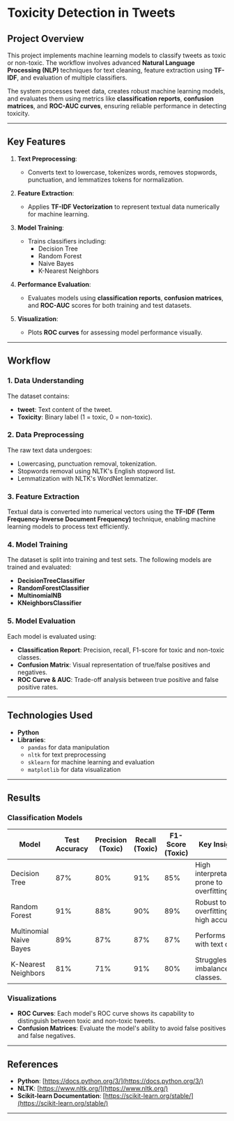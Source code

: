 # **Toxicity Detection in Tweets**

## **Project Overview**
This project implements machine learning models to classify tweets as toxic or non-toxic. The workflow involves advanced **Natural Language Processing (NLP)** techniques for text cleaning, feature extraction using **TF-IDF**, and evaluation of multiple classifiers.

The system processes tweet data, creates robust machine learning models, and evaluates them using metrics like **classification reports**, **confusion matrices**, and **ROC-AUC curves**, ensuring reliable performance in detecting toxicity.

---

## **Key Features**
1. **Text Preprocessing**:
   - Converts text to lowercase, tokenizes words, removes stopwords, punctuation, and lemmatizes tokens for normalization.

2. **Feature Extraction**:
   - Applies **TF-IDF Vectorization** to represent textual data numerically for machine learning.

3. **Model Training**:
   - Trains classifiers including:
     - Decision Tree
     - Random Forest
     - Naive Bayes
     - K-Nearest Neighbors

4. **Performance Evaluation**:
   - Evaluates models using **classification reports**, **confusion matrices**, and **ROC-AUC** scores for both training and test datasets.

5. **Visualization**:
   - Plots **ROC curves** for assessing model performance visually.

---

## **Workflow**

### **1. Data Understanding**
The dataset contains:
- **tweet**: Text content of the tweet.
- **Toxicity**: Binary label (1 = toxic, 0 = non-toxic).

### **2. Data Preprocessing**
The raw text data undergoes:
- Lowercasing, punctuation removal, tokenization.
- Stopwords removal using NLTK's English stopword list.
- Lemmatization with NLTK's WordNet lemmatizer.

### **3. Feature Extraction**
Textual data is converted into numerical vectors using the **TF-IDF (Term Frequency-Inverse Document Frequency)** technique, enabling machine learning models to process text efficiently.

### **4. Model Training**
The dataset is split into training and test sets. The following models are trained and evaluated:
- **DecisionTreeClassifier**
- **RandomForestClassifier**
- **MultinomialNB**
- **KNeighborsClassifier**

### **5. Model Evaluation**
Each model is evaluated using:
- **Classification Report**: Precision, recall, F1-score for toxic and non-toxic classes.
- **Confusion Matrix**: Visual representation of true/false positives and negatives.
- **ROC Curve & AUC**: Trade-off analysis between true positive and false positive rates.

---

## **Technologies Used**
- **Python**
- **Libraries**:
  - `pandas` for data manipulation
  - `nltk` for text preprocessing
  - `sklearn` for machine learning and evaluation
  - `matplotlib` for data visualization

---

## **Results**

### **Classification Models**
| Model                  | Test Accuracy | Precision (Toxic) | Recall (Toxic) | F1-Score (Toxic) | Key Insights                              |
|-------------------------|---------------|--------------------|----------------|------------------|-------------------------------------------|
| Decision Tree           | 87%           | 80%               | 91%            | 85%             | High interpretability; prone to overfitting. |
| Random Forest           | 91%           | 88%               | 90%            | 89%             | Robust to overfitting; high accuracy.       |
| Multinomial Naive Bayes | 89%           | 87%               | 87%            | 87%             | Performs well with text data.              |
| K-Nearest Neighbors     | 81%           | 71%               | 91%            | 80%             | Struggles with imbalanced classes.         |

### **Visualizations**
- **ROC Curves**:
  Each model's ROC curve shows its capability to distinguish between toxic and non-toxic tweets.
- **Confusion Matrices**:
  Evaluate the model's ability to avoid false positives and false negatives.

---

## References

- **Python**: [https://docs.python.org/3/](https://docs.python.org/3/)
- **NLTK**: [https://www.nltk.org/](https://www.nltk.org/)
- **Scikit-learn Documentation**: [https://scikit-learn.org/stable/](https://scikit-learn.org/stable/)
  
---

